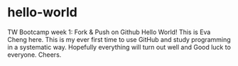 # hello-world
TW Bootcamp week 1: Fork &amp; Push on Github
Hello World! This is Eva Cheng here.
This is my ever first time to use GitHub and study programming in a systematic way.
Hopefully everything will turn out well and Good luck to everyone.
Cheers.
